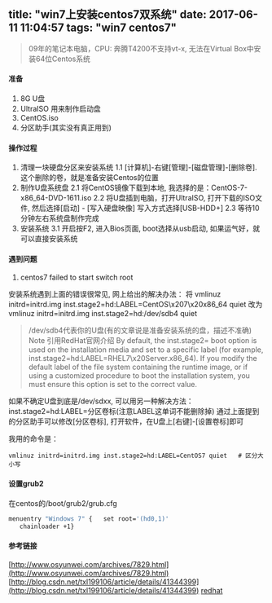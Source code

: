 title: "win7上安装centos7双系统"
date: 2017-06-11 11:04:57
tags: "win7 centos7"
---


> 09年的笔记本电脑，CPU: 奔腾T4200不支持vt-x, 无法在Virtual Box中安装64位Centos系统

#### 准备

1. 8G U盘
2. UltraISO 用来制作启动盘
3. CentOS.iso
4. 分区助手(其实没有真正用到)

#### 操作过程

1. 清理一块硬盘分区来安装系统
1.1 [计算机]-右键[管理]-[磁盘管理]-[删除卷]. 这个删除的卷，就是准备安装Centos的位置
2. 制作U盘系统盘
2.1 将CentOS镜像下载到本地, 我选择的是：CentOS-7-x86_64-DVD-1611.iso
2.2 将U盘插到电脑，打开UltraISO, 打开下载的ISO文件, 然后选择[启动] - [写入硬盘映像] 写入方式选择[USB-HDD+]
2.3 等待10分钟左右系统盘制作完成
3. 安装系统
3.1 开启按F2, 进入Bios页面, boot选择从usb启动, 如果运气好，就可以直接安装系统

#### 遇到问题

1. centos7 failed to start switch root

安装系统遇到上面的错误很常见, 网上给出的解决办法：
将 vmlinuz initrd=initrd.img inst.stage2=hd:LABEL=CentOS\x207\x20x86_64 quiet
改为 vmlinuz initrd=initrd.img inst.stage2=hd:/dev/sdb4 quiet

> /dev/sdb4代表你的U盘(有的文章说是准备安装系统的盘，描述不准确)
Note 引用RedHat官网介绍
By default, the inst.stage2= boot option is used on the installation media and set to a specific label (for example, inst.stage2=hd:LABEL=RHEL7\x20Server.x86_64). If you modify the default label of the file system containing the runtime image, or if using a customized procedure to boot the installation system, you must ensure this option is set to the correct value.

如果不确定U盘到底是/dev/sdxx, 可以用另一种解决方法：
inst.stage2=hd:LABEL=分区卷标(注意LABEL这单词不能删除掉)
通过上面提到的分区助手可以修改[分区卷标], 打开软件，在U盘上[右键]-[设置卷标]即可

我用的命令是：

```
vmlinuz initrd=initrd.img inst.stage2=hd:LABEL=CentOS7 quiet   # 区分大小写

```

#### 设置grub2

在centos的/boot/grub2/grub.cfg

``` sh
menuentry "Windows 7" {   set root='(hd0,1)'
   chainloader +1}
```

#### 参考链接

[http://www.osyunwei.com/archives/7829.html](http://www.osyunwei.com/archives/7829.html)
[http://blog.csdn.net/txl199106/article/details/41344399](http://blog.csdn.net/txl199106/article/details/41344399)
[redhat](https://access.redhat.com/documentation/en-US/Red_Hat_Enterprise_Linux/7/html/Installation_Guide/chap-anaconda-boot-options.html#list-boot-options-sources)

